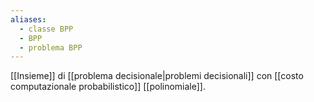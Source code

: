 ```yaml
---
aliases:
  - classe BPP
  - BPP
  - problema BPP
---
```

[[Insieme]] di [[problema decisionale|problemi decisionali]] con [[costo computazionale probabilistico]] [[polinomiale]].
